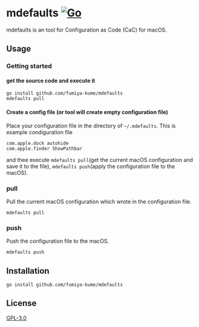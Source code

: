 # mdefaults [![Go](https://github.com/fumiya-kume/mdefaults/actions/workflows/go.yml/badge.svg)](https://github.com/fumiya-kume/mdefaults/actions/workflows/go.yml)

mdefaults is an tool for Configuration as Code (CaC) for macOS. 

## Usage

### Getting started

#### get the source code and execute it

```
go install github.com/fumiya-kume/mdefaults
mdefaults pull
```

#### Create a config file (or tool will create empty configuration file)

Place your configuration file in the directory of `~/.mdefaults`.
This is example condiguration file

```
com.apple.dock autohide
com.apple.finder ShowPathbar
``` 

and thee execute `mdefaults pull`(get the current macOS configuration and save it to the file), `mdefaults push`(apply the configuration file to the macOS).

### pull

Pull the current macOS configuration which wrote in the configuration file.

```
mdefaults pull
```

### push

Push the configuration file to the macOS.

```
mdefaults push
```


## Installation

```
go install github.com/fumiya-kume/mdefaults
```

## License

[GPL-3.0](LICENSE)

